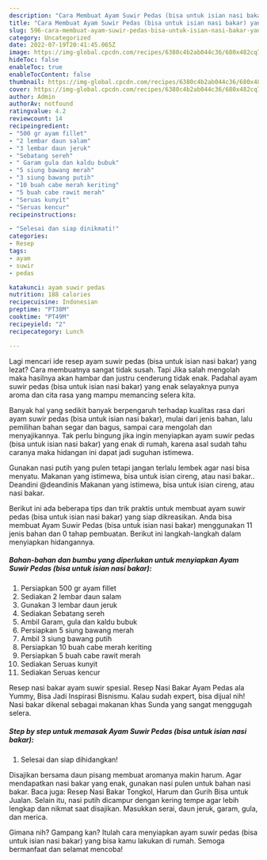 ```yaml
---
description: "Cara Membuat Ayam Suwir Pedas (bisa untuk isian nasi bakar) yang Enak Banget, Buat Buka Puasa Bikin Ngiler"
title: "Cara Membuat Ayam Suwir Pedas (bisa untuk isian nasi bakar) yang Enak Banget, Buat Buka Puasa Bikin Ngiler"
slug: 596-cara-membuat-ayam-suwir-pedas-bisa-untuk-isian-nasi-bakar-yang-enak-banget-buat-buka-puasa-bikin-ngiler
category: Uncategorized
date: 2022-07-19T20:41:45.065Z
image: https://img-global.cpcdn.com/recipes/6380c4b2ab044c36/680x482cq70/ayam-suwir-pedas-bisa-untuk-isian-nasi-bakar-foto-resep-utama.jpg
hideToc: false
enableToc: true
enableTocContent: false
thumbnail: https://img-global.cpcdn.com/recipes/6380c4b2ab044c36/680x482cq70/ayam-suwir-pedas-bisa-untuk-isian-nasi-bakar-foto-resep-utama.jpg
cover: https://img-global.cpcdn.com/recipes/6380c4b2ab044c36/680x482cq70/ayam-suwir-pedas-bisa-untuk-isian-nasi-bakar-foto-resep-utama.jpg
author: Admin
authorAv: notfound
ratingvalue: 4.2
reviewcount: 14
recipeingredient:
- "500 gr ayam fillet"
- "2 lembar daun salam"
- "3 lembar daun jeruk"
- "Sebatang sereh"
- " Garam gula dan kaldu bubuk"
- "5 siung bawang merah"
- "3 siung bawang putih"
- "10 buah cabe merah keriting"
- "5 buah cabe rawit merah"
- "Seruas kunyit"
- "Seruas kencur"
recipeinstructions:

- "Selesai dan siap dinikmati!"
categories:
- Resep
tags:
- ayam
- suwir
- pedas

katakunci: ayam suwir pedas 
nutrition: 188 calories
recipecuisine: Indonesian
preptime: "PT38M"
cooktime: "PT49M"
recipeyield: "2"
recipecategory: Lunch

---
```



Lagi mencari ide resep ayam suwir pedas (bisa untuk isian nasi bakar) yang lezat? Cara membuatnya sangat tidak susah. Tapi Jika salah mengolah maka hasilnya akan hambar dan justru cenderung tidak enak. Padahal ayam suwir pedas (bisa untuk isian nasi bakar) yang enak selayaknya punya aroma dan cita rasa yang mampu memancing selera kita.


Banyak hal yang sedikit banyak berpengaruh terhadap kualitas rasa dari ayam suwir pedas (bisa untuk isian nasi bakar), mulai dari jenis bahan, lalu pemilihan bahan segar dan bagus, sampai cara mengolah dan menyajikannya. Tak perlu bingung jika ingin menyiapkan ayam suwir pedas (bisa untuk isian nasi bakar) yang enak di rumah, karena asal sudah tahu caranya maka hidangan ini dapat jadi suguhan istimewa.

Gunakan nasi putih yang pulen tetapi jangan terlalu lembek agar nasi bisa menyatu. Makanan yang istimewa, bisa untuk isian cireng, atau nasi bakar.. Deandini @deandinis Makanan yang istimewa, bisa untuk isian cireng, atau nasi bakar.


Berikut ini ada beberapa tips dan trik praktis untuk membuat ayam suwir pedas (bisa untuk isian nasi bakar) yang siap dikreasikan. Anda bisa membuat Ayam Suwir Pedas (bisa untuk isian nasi bakar) menggunakan 11 jenis bahan dan 0 tahap pembuatan. Berikut ini langkah-langkah dalam menyiapkan hidangannya.

<!--inarticleads1-->

##### Bahan-bahan dan bumbu yang diperlukan untuk menyiapkan Ayam Suwir Pedas (bisa untuk isian nasi bakar):

1. Persiapkan 500 gr ayam fillet
1. Sediakan 2 lembar daun salam
1. Gunakan 3 lembar daun jeruk
1. Sediakan Sebatang sereh
1. Ambil  Garam, gula dan kaldu bubuk
1. Persiapkan 5 siung bawang merah
1. Ambil 3 siung bawang putih
1. Persiapkan 10 buah cabe merah keriting
1. Persiapkan 5 buah cabe rawit merah
1. Sediakan Seruas kunyit
1. Sediakan Seruas kencur


Resep nasi bakar ayam suwir spesial. Resep Nasi Bakar Ayam Pedas ala Yummy, Bisa Jadi Inspirasi Bisnismu. Kalau sudah expert, bisa dijual nih! Nasi bakar dikenal sebagai makanan khas Sunda yang sangat menggugah selera. 

<!--inarticleads2-->

##### Step by step untuk memasak Ayam Suwir Pedas (bisa untuk isian nasi bakar):


1. Selesai dan siap dihidangkan!

Disajikan bersama daun pisang membuat aromanya makin harum. Agar mendapatkan nasi bakar yang enak, gunakan nasi pulen untuk bahan nasi bakar. Baca juga: Resep Nasi Bakar Tongkol, Harum dan Gurih Bisa untuk Jualan. Selain itu, nasi putih dicampur dengan kering tempe agar lebih lengkap dan nikmat saat disajikan. Masukkan serai, daun jeruk, garam, gula, dan merica. 

Gimana nih? Gampang kan? Itulah cara menyiapkan ayam suwir pedas (bisa untuk isian nasi bakar) yang bisa kamu lakukan di rumah. Semoga bermanfaat dan selamat mencoba!
